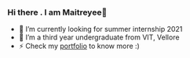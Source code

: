 ### Hi there . I am Maitreyee👋



- 🔭 I’m currently looking for summer internship 2021
- 🌱 I’m a third year undergraduate from VIT, Vellore
- ⚡ Check my [portfolio](https://maitreyeepaliwal.github.io/MaitreyeePaliwal/) to know more :) 
